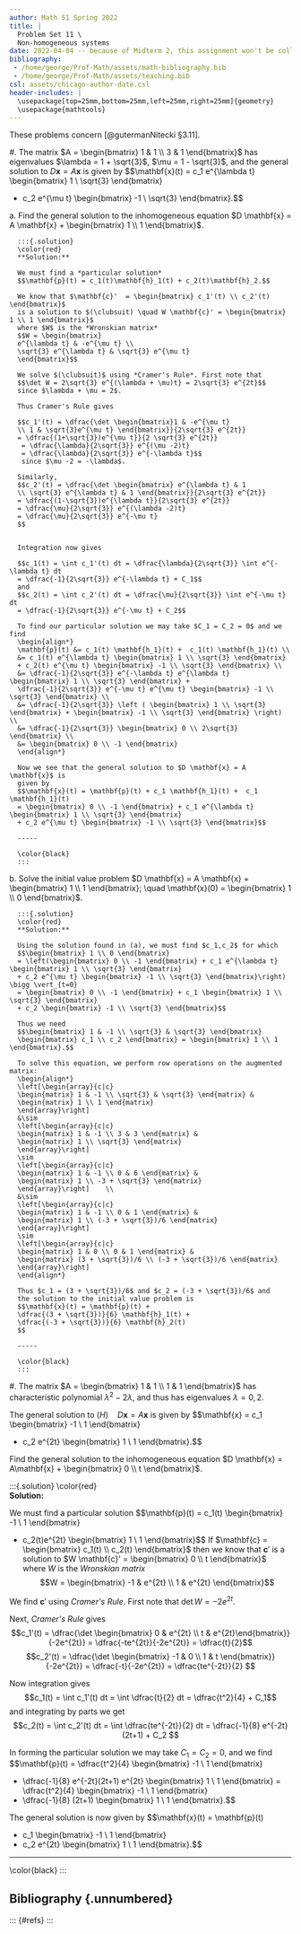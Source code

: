 ```yaml
---
author: Math 51 Spring 2022
title: |
  Problem Set 11 \
  Non-homogeneous systems
date: 2022-04-04 -- because of Midterm 2, this assignment won't be collected
bibliography: 
 - /home/george/Prof-Math/assets/math-bibliography.bib
 - /home/george/Prof-Math/assets/teaching.bib
csl: assets/chicago-author-date.csl
header-includes: |
  \usepackage[top=25mm,bottom=25mm,left=25mm,right=25mm]{geometry}
  \usepackage{mathtools}
---
```

These problems concern [@gutermanNitecki §3.11].

#. The matrix $A = \begin{bmatrix} 1 & 1 \\ 3 & 1 \end{bmatrix}$
   has eigenvalues $\lambda = 1 + \sqrt{3}$, $\mu = 1 - \sqrt{3}$, and
   the general solution to $D \mathbf{x} = A \mathbf{x}$ is given by
   $$\mathbf{x}(t) = c_1 e^{\lambda t} \begin{bmatrix} 1 \\ \sqrt{3} \end{bmatrix}
   + c_2 e^{\mu t} \begin{bmatrix} -1 \\ \sqrt{3} \end{bmatrix}.$$

   a. Find the general solution to the inhomogeneous equation $D
      \mathbf{x} = A \mathbf{x} + \begin{bmatrix} 1 \\ 1
      \end{bmatrix}$.

      :::{.solution}
      \color{red}  
      **Solution:**
      
	  We must find a *particular solution* 
	  $$\mathbf{p}(t) = c_1(t)\mathbf{h}_1(t) + c_2(t)\mathbf{h}_2.$$
	  
	  We know that $\mathbf{c}'  = \begin{bmatrix} c_1'(t) \\ c_2'(t) \end{bmatrix}$
	  is a solution to $(\clubsuit) \quad W \mathbf{c}' = \begin{bmatrix} 1 \\ 1 \end{bmatrix}$
	  where $W$ is the *Wronskian matrix*
	  $$W = \begin{bmatrix}
	  e^{\lambda t} & -e^{\mu t} \\
	  \sqrt{3} e^{\lambda t} & \sqrt{3} e^{\mu t}
	  \end{bmatrix}$$
   
      We solve $(\clubsuit)$ using *Cramer's Rule*. First note that
	  $$\det W = 2\sqrt{3} e^{(\lambda + \mu)t} = 2\sqrt{3} e^{2t}$$
	  since $\lambda + \mu = 2$.
   
      Thus Cramer's Rule gives
	  
	  $$c_1'(t) = \dfrac{\det \begin{bmatrix}1 & -e^{\mu t} 
	  \\ 1 & \sqrt{3}e^{\mu t} \end{bmatrix}}{2\sqrt{3} e^{2t}}
	  = \dfrac{(1+\sqrt{3})e^{\mu t}}{2 \sqrt{3} e^{2t}}
	   = \dfrac{\lambda}{2\sqrt{3}} e^{(\mu -2)t}
	   = \dfrac{\lambda}{2\sqrt{3}} e^{-\lambda t}$$
	   since $\mu -2 = -\lambda$.
   
      Similarly,
	  $$c_2'(t) = \dfrac{\det \begin{bmatrix} e^{\lambda t} & 1 
	  \\ \sqrt{3} e^{\lambda t} & 1 \end{bmatrix}}{2\sqrt{3} e^{2t}}
	  = \dfrac{(1-\sqrt{3})e^{\lambda t}}{2\sqrt{3} e^{2t}}
	  = \dfrac{\mu}{2\sqrt{3}} e^{(\lambda -2)t}
	  = \dfrac{\mu}{2\sqrt{3}} e^{-\mu t}
      $$
	  
	  
	  Integration now gives
	  
	  $$c_1(t) = \int c_1'(t) dt = \dfrac{\lambda}{2\sqrt{3}} \int e^{-\lambda t} dt
	  = \dfrac{-1}{2\sqrt{3}} e^{-\lambda t} + C_1$$
      and
	  $$c_2(t) = \int c_2'(t) dt = \dfrac{\mu}{2\sqrt{3}} \int e^{-\mu t} dt
	  = \dfrac{-1}{2\sqrt{3}} e^{-\mu t} + C_2$$

      To find our particular solution we may take $C_1 = C_2 = 0$ and we find
	  \begin{align*}
	  \mathbf{p}(t) &= c_1(t) \mathbf{h_1}(t) +  c_1(t) \mathbf{h_1}(t) \\
	  &= c_1(t) e^{\lambda t} \begin{bmatrix} 1 \\ \sqrt{3} \end{bmatrix}
	  + c_2(t) e^{\mu t} \begin{bmatrix} -1 \\ \sqrt{3} \end{bmatrix} \\
	  &= \dfrac{-1}{2\sqrt{3}} e^{-\lambda t} e^{\lambda t} \begin{bmatrix} 1 \\ \sqrt{3} \end{bmatrix} +
	  \dfrac{-1}{2\sqrt{3}} e^{-\mu t} e^{\mu t} \begin{bmatrix} -1 \\ \sqrt{3} \end{bmatrix} \\
	  &= \dfrac{-1}{2\sqrt{3}} \left ( \begin{bmatrix} 1 \\ \sqrt{3} \end{bmatrix} + \begin{bmatrix} -1 \\ \sqrt{3} \end{bmatrix} \right) \\
	  &= \dfrac{-1}{2\sqrt{3}} \begin{bmatrix} 0 \\ 2\sqrt{3} \end{bmatrix} \\
	  &= \begin{bmatrix} 0 \\ -1 \end{bmatrix}
	  \end{align*}

      Now we see that the general solution to $D \mathbf{x} = A \mathbf{x}$ is
	  given by
	  $$\mathbf{x}(t) = \mathbf{p}(t) + c_1 \mathbf{h_1}(t) +  c_1 \mathbf{h_1}(t)
	  = \begin{bmatrix} 0 \\ -1 \end{bmatrix} + c_1 e^{\lambda t} \begin{bmatrix} 1 \\ \sqrt{3} \end{bmatrix}
	  + c_2 e^{\mu t} \begin{bmatrix} -1 \\ \sqrt{3} \end{bmatrix}$$
	  
      -----
      
      \color{black}
      :::


   b. Solve the initial value problem $D
      \mathbf{x} = A \mathbf{x} + \begin{bmatrix} 1 \\ 1
      \end{bmatrix}; \quad \mathbf{x}(0) = \begin{bmatrix} 1 \\ 0 \end{bmatrix}$.

      :::{.solution}
      \color{red}  
      **Solution:**
      
      Using the solution found in (a), we must find $c_1,c_2$ for which
	  $$\begin{bmatrix} 1 \\ 0 \end{bmatrix}
	  = \left(\begin{bmatrix} 0 \\ -1 \end{bmatrix} + c_1 e^{\lambda t} \begin{bmatrix} 1 \\ \sqrt{3} \end{bmatrix}
	  + c_2 e^{\mu t} \begin{bmatrix} -1 \\ \sqrt{3} \end{bmatrix}\right) \bigg \vert_{t=0}
	  = \begin{bmatrix} 0 \\ -1 \end{bmatrix} + c_1 \begin{bmatrix} 1 \\ \sqrt{3} \end{bmatrix}
	  + c_2 \begin{bmatrix} -1 \\ \sqrt{3} \end{bmatrix}$$
   
      Thus we need
	  $$\begin{bmatrix} 1 & -1 \\ \sqrt{3} & \sqrt{3} \end{bmatrix}
	  \begin{bmatrix} c_1 \\ c_2 \end{bmatrix} = \begin{bmatrix} 1 \\ 1 \end{bmatrix}.$$
   
      To solve this equation, we perform row operations on the augmented matrix:
	  \begin{align*}
	  \left[\begin{array}{c|c}
	  \begin{matrix} 1 & -1 \\ \sqrt{3} & \sqrt{3} \end{matrix} &
	  \begin{matrix} 1 \\ 1 \end{matrix}
	  \end{array}\right]
	  &\sim
	  \left[\begin{array}{c|c}
	  \begin{matrix} 1 & -1 \\ 3 & 3 \end{matrix} &
	  \begin{matrix} 1 \\ \sqrt{3} \end{matrix}
	  \end{array}\right]	  
	  \sim
	  \left[\begin{array}{c|c}
	  \begin{matrix} 1 & -1 \\ 0 & 6 \end{matrix} &
	  \begin{matrix} 1 \\ -3 + \sqrt{3} \end{matrix}
	  \end{array}\right]	\\
	  &\sim
	  \left[\begin{array}{c|c}
	  \begin{matrix} 1 & -1 \\ 0 & 1 \end{matrix} &
	  \begin{matrix} 1 \\ (-3 + \sqrt{3})/6 \end{matrix}
	  \end{array}\right]	  	  
	  \sim
	  \left[\begin{array}{c|c}
	  \begin{matrix} 1 & 0 \\ 0 & 1 \end{matrix} &
	  \begin{matrix} (3 + \sqrt{3})/6 \\ (-3 + \sqrt{3})/6 \end{matrix}
	  \end{array}\right]	  	  	  
	  \end{align*}
   
      Thus $c_1 = (3 + \sqrt{3})/6$ and $c_2 = (-3 + \sqrt{3})/6$ and
      the solution to the initial value problem is
	  $$\mathbf{x}(t) = \mathbf{p}(t) + 
	  \dfrac{(3 + \sqrt{3})}{6} \mathbf{h}_1(t) +
	  \dfrac{(-3 + \sqrt{3})}{6} \mathbf{h}_2(t)
	  $$
   
      -----
      
      \color{black}
      :::


#. The matrix $A = \begin{bmatrix} 1 & 1 \\ 1 & 1 \end{bmatrix}$ has
   characteristic polynomial $\lambda^2 - 2\lambda$, and thus
   has eigenvalues $\lambda = 0,2$.

   The general solution to $(H) \quad D \mathbf{x} = A \mathbf{x}$ is given by
   $$\mathbf{x} = c_1 \begin{bmatrix} -1 \\ 1 \end{bmatrix}
   + c_2 e^{2t} \begin{bmatrix} 1 \\ 1 \end{bmatrix}.$$

   Find the general solution to the inhomogeneous equation $D
   \mathbf{x} = A\mathbf{x} + \begin{bmatrix} 0 \\ t \end{bmatrix}$.

   :::{.solution}
   \color{red}  
   **Solution:**
   
   We must find a particular solution
   $$\mathbf{p}(t) = c_1(t) \begin{bmatrix} -1 \\ 1 \end{bmatrix}
   + c_2(t)e^{2t} \begin{bmatrix} 1 \\ 1 \end{bmatrix}$$
   If $\mathbf{c} = \begin{bmatrix} c_1(t) \\ c_2(t) \end{bmatrix}$
   then we know that $\mathbf{c}'$ is a solution to
   $W \mathbf{c}' = \begin{bmatrix} 0 \\ t \end{bmatrix}$
   where $W$ is the *Wronskian matrix*
   $$W = \begin{bmatrix}
   -1 & e^{2t} \\
   1 & e^{2t}
   \end{bmatrix}$$

   We find $\mathbf{c}'$ using *Cramer's Rule*. First note that
   $\det W = -2e^{2t}$.
   
   Next, *Cramer's Rule* gives
   $$c_1'(t) = \dfrac{\det \begin{bmatrix} 0 & e^{2t} \\ t & e^{2t}\end{bmatrix}}{-2e^{2t}}
   = \dfrac{-te^{2t}}{-2e^{2t}} = \dfrac{t}{2}$$
   $$c_2'(t) = \dfrac{\det \begin{bmatrix} -1 & 0 \\ 1 & t \end{bmatrix}}{-2e^{2t}}
   = \dfrac{-t}{-2e^{2t}} = \dfrac{te^{-2t}}{2}
   $$
   
   Now integration gives
   $$c_1(t) = \int c_1'(t) dt = \int \dfrac{t}{2} dt = \dfrac{t^2}{4} + C_1$$
   and integrating by parts we get
   $$c_2(t) = \int c_2'(t) dt = \int \dfrac{te^{-2t}}{2} dt = 
   \dfrac{-1}{8} e^{-2t}(2t+1) + C_2
   $$
   
   In forming the particular solution we may take $C_1 = C_2 = 0$, and we find
   $$\mathbf{p}(t) = \dfrac{t^2}{4} \begin{bmatrix} -1 \\ 1 \end{bmatrix}
   + \dfrac{-1}{8} e^{-2t}(2t+1) e^{2t} \begin{bmatrix} 1 \\ 1 \end{bmatrix}
   = \dfrac{t^2}{4} \begin{bmatrix} -1 \\ 1 \end{bmatrix}
   + \dfrac{-1}{8} (2t+1) \begin{bmatrix} 1 \\ 1 \end{bmatrix}.$$
   
   The general solution is now given by
   $$\mathbf{x}(t) = \mathbf{p}(t) 
   + c_1  \begin{bmatrix} -1 \\ 1 \end{bmatrix}
   + c_2 e^{2t} \begin{bmatrix} 1 \\ 1 \end{bmatrix}.$$
   
   
   -----
   
   \color{black}
   :::


## Bibliography {.unnumbered} 

::: {#refs} 
:::
